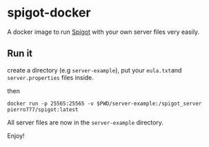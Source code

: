 # spigot-docker

A docker image to run [Spigot](https://www.spigotmc.org/) with your own server files very easily.

## Run it

create a directory (e.g `server-example`), put your `eula.txt`and `server.properties` files inside.

then

```
docker run -p 25565:25565 -v $PWD/server-example:/spigot_server  pierro777/spigot:latest
```

All server files are now in the `server-example` directory.

Enjoy!
